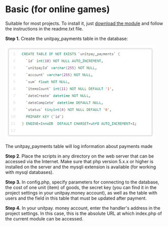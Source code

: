 # Basic \(for online games\)

Suitable for most projects. To install it, just [download the module](https://github.com/unitpay/base_module) and follow the instructions in the readme.txt file.

**Step 1.** Create the unitpay\_payments table in the database:

![](../.gitbook/assets/0%20%283%29.png)

The unitpay\_payments table will log information about payments made

**Step 2**. Place the scripts in any directory on the web server that can be accessed via the Internet. Make sure that php version 5.x.x or higher is installed on the server and the mysqli extension is available \(for working with mysql databases\).

**Step 3.** In config.php, specify parameters for connecting to the database, the cost of one unit \(item\) of goods, the secret key \(you can find it in the project settings in your unitpay.money account\), as well as the table with users and the field in this table that must be updated after payment.

**Step 4.** In your unitpay. money account, enter the handler's address in the project settings. In this case, this is the absolute URL at which index.php of the current module can be accessed.

